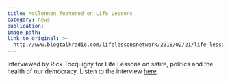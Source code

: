 ```yaml
---
title: McClennen featured on Life Lessons
category: news
publication:
image_path:
link_to_original: >-
  http://www.blogtalkradio.com/lifelessonsnetwork/2018/02/21/life-lessons-with-sophia-mcclennan-is-satire-saving-our-nation
---
```


Interviewed by Rick Tocquigny for Life Lessons on satire, politics and the health of our democracy. Listen to the interview [here](http://www.blogtalkradio.com/lifelessonsnetwork/2018/02/21/life-lessons-with-sophia-mcclennan-is-satire-saving-our-nation).